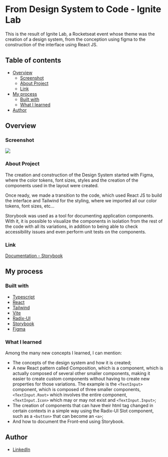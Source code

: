 # From Design System to Code - Ignite Lab

This is the result of Ignite Lab, a Rocketseat event whose theme was the creation of a design system, from the conception using figma to the construction of the interface using React JS.

## Table of contents

- [Overview](#overview)
  - [Screenshot](#screenshot)
  - [About Project](#about-project)
  - [Link](#link)
- [My process](#my-process)
  - [Built with](#built-with)
  - [What I learned](#what-i-learned)
- [Author](#author)

## Overview

### Screenshot

![](./src/assets/images/screenshot.png)

### About Project

The creation and construction of the Design System started with Figma, where the color tokens, font sizes, styles and the creation of the components used in the layout were created.

Once ready, we made a transition to the code, which used React JS to build the interface and Tailwind for the styling, where we imported all our color tokens, font sizes, etc...

Storybook was used as a tool for documenting application components. With it, it is possible to visualize the components in isolation from the rest of the code with all its variations, in addition to being able to check accessibility issues and even perform unit tests on the components.

### Link

[Documentation - Storybook](https://kevenpacheco.github.io/ignite-lab-design-system/?path=/story/pages-sign-in--default&globals=backgrounds.value:!hex(333333);backgrounds.grid:false)

## My process

### Built with

- [Typescript](https://www.typescriptlang.org/)
- [React](https://reactjs.org/)
- [Tailwind](https://tailwindcss.com/)
- [Vite](https://vitejs.dev/)
- [Radix-UI](https://www.radix-ui.com/)
- [Storybook](https://storybook.js.org/)
- [Figma](https://www.figma.com/)

### What I learned

Among the many new concepts I learned, I can mention:
- The concepts of the design system and how it is created;
- A new React pattern called Composition, which is a component, which is actually composed of several other smaller components, making it easier to create custom components without having to create new properties for those variations. The example is the `<TextInput>` component, which is composed of three smaller components, `<TextInput.Root>` which involves the entire component, `<TextInput.Icon>` which may or may not exist and `<TextInput.Input>`;
- The creation of components that can have their html tag changed in certain contexts in a simple way using the Radix-UI Slot component, such as a `<button>` that can become an `<a>`;
- And how to document the Front-end using Storybook.

## Author

- [LinkedIn](https://www.linkedin.com/in/kevenpacheco/)
